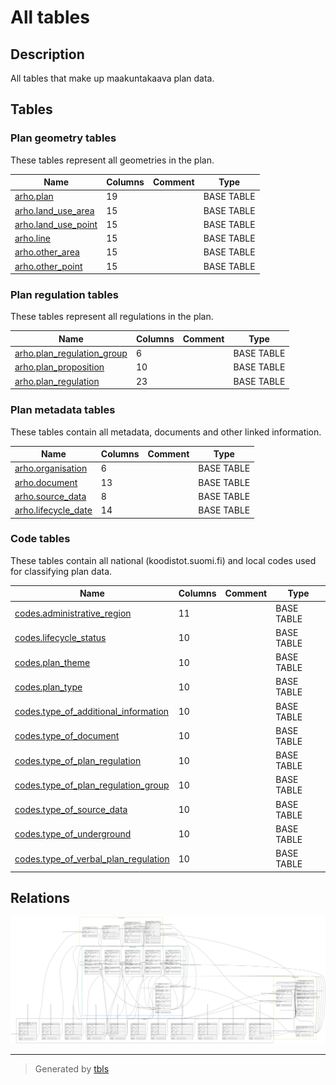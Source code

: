# All tables

## Description

All tables that make up maakuntakaava plan data.

## Tables

### Plan geometry tables

These tables represent all geometries in the plan.

| Name | Columns | Comment | Type |
| ---- | ------- | ------- | ---- |
| [arho.plan](arho.plan.md) | 19 |  | BASE TABLE |
| [arho.land_use_area](arho.land_use_area.md) | 15 |  | BASE TABLE |
| [arho.land_use_point](arho.land_use_point.md) | 15 |  | BASE TABLE |
| [arho.line](arho.line.md) | 15 |  | BASE TABLE |
| [arho.other_area](arho.other_area.md) | 15 |  | BASE TABLE |
| [arho.other_point](arho.other_point.md) | 15 |  | BASE TABLE |

### Plan regulation tables

These tables represent all regulations in the plan.

| Name | Columns | Comment | Type |
| ---- | ------- | ------- | ---- |
| [arho.plan_regulation_group](arho.plan_regulation_group.md) | 6 |  | BASE TABLE |
| [arho.plan_proposition](arho.plan_proposition.md) | 10 |  | BASE TABLE |
| [arho.plan_regulation](arho.plan_regulation.md) | 23 |  | BASE TABLE |

### Plan metadata tables

These tables contain all metadata, documents and other linked information.

| Name | Columns | Comment | Type |
| ---- | ------- | ------- | ---- |
| [arho.organisation](arho.organisation.md) | 6 |  | BASE TABLE |
| [arho.document](arho.document.md) | 13 |  | BASE TABLE |
| [arho.source_data](arho.source_data.md) | 8 |  | BASE TABLE |
| [arho.lifecycle_date](arho.lifecycle_date.md) | 14 |  | BASE TABLE |

### Code tables

These tables contain all national (koodistot.suomi.fi) and local codes used for classifying plan data.

| Name | Columns | Comment | Type |
| ---- | ------- | ------- | ---- |
| [codes.administrative_region](codes.administrative_region.md) | 11 |  | BASE TABLE |
| [codes.lifecycle_status](codes.lifecycle_status.md) | 10 |  | BASE TABLE |
| [codes.plan_theme](codes.plan_theme.md) | 10 |  | BASE TABLE |
| [codes.plan_type](codes.plan_type.md) | 10 |  | BASE TABLE |
| [codes.type_of_additional_information](codes.type_of_additional_information.md) | 10 |  | BASE TABLE |
| [codes.type_of_document](codes.type_of_document.md) | 10 |  | BASE TABLE |
| [codes.type_of_plan_regulation](codes.type_of_plan_regulation.md) | 10 |  | BASE TABLE |
| [codes.type_of_plan_regulation_group](codes.type_of_plan_regulation_group.md) | 10 |  | BASE TABLE |
| [codes.type_of_source_data](codes.type_of_source_data.md) | 10 |  | BASE TABLE |
| [codes.type_of_underground](codes.type_of_underground.md) | 10 |  | BASE TABLE |
| [codes.type_of_verbal_plan_regulation](codes.type_of_verbal_plan_regulation.md) | 10 |  | BASE TABLE |

## Relations

![er](viewpoint-0.svg)

---

> Generated by [tbls](https://github.com/k1LoW/tbls)
